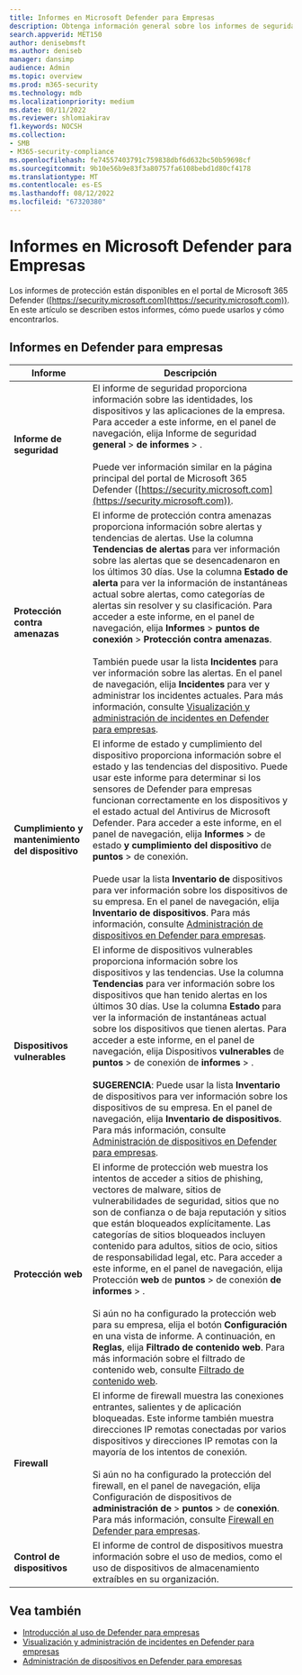 ```yaml
---
title: Informes en Microsoft Defender para Empresas
description: Obtenga información general sobre los informes de seguridad en Defender para empresas. Los informes mostrarán las amenazas detectadas, las alertas, las vulnerabilidades y el estado del dispositivo.
search.appverid: MET150
author: denisebmsft
ms.author: deniseb
manager: dansimp
audience: Admin
ms.topic: overview
ms.prod: m365-security
ms.technology: mdb
ms.localizationpriority: medium
ms.date: 08/11/2022
ms.reviewer: shlomiakirav
f1.keywords: NOCSH
ms.collection:
- SMB
- M365-security-compliance
ms.openlocfilehash: fe74557403791c759838dbf6d632bc50b59698cf
ms.sourcegitcommit: 9b10e56b9e83f3a80757fa6108bebd1d80cf4178
ms.translationtype: MT
ms.contentlocale: es-ES
ms.lasthandoff: 08/12/2022
ms.locfileid: "67320380"
---
```

# <a name="reports-in-microsoft-defender-for-business"></a>Informes en Microsoft Defender para Empresas

Los informes de protección están disponibles en el portal de Microsoft 365 Defender ([https://security.microsoft.com](https://security.microsoft.com)). En este artículo se describen estos informes, cómo puede usarlos y cómo encontrarlos.

## <a name="reports-in-defender-for-business"></a>Informes en Defender para empresas

|Informe  |Descripción  |
|---------|---------|
| **Informe de seguridad**  | El informe de seguridad proporciona información sobre las identidades, los dispositivos y las aplicaciones de la empresa. Para acceder a este informe, en el panel de navegación, elija Informe de seguridad **general** >  **de informes** > . <br/><br/>Puede ver información similar en la página principal del portal de Microsoft 365 Defender ([https://security.microsoft.com](https://security.microsoft.com)). |
| **Protección contra amenazas**  | El informe de protección contra amenazas proporciona información sobre alertas y tendencias de alertas. Use la columna **Tendencias de alertas** para ver información sobre las alertas que se desencadenaron en los últimos 30 días. Use la columna **Estado de alerta** para ver la información de instantáneas actual sobre alertas, como categorías de alertas sin resolver y su clasificación. Para acceder a este informe, en el panel de navegación, elija **Informes** > **puntos de conexión** > **Protección contra amenazas**. <br/><br/>También puede usar la lista **Incidentes** para ver información sobre las alertas. En el panel de navegación, elija **Incidentes** para ver y administrar los incidentes actuales. Para más información, consulte [Visualización y administración de incidentes en Defender para empresas](mdb-view-manage-incidents.md). |
| **Cumplimiento y mantenimiento del dispositivo** | El informe de estado y cumplimiento del dispositivo proporciona información sobre el estado y las tendencias del dispositivo. Puede usar este informe para determinar si los sensores de Defender para empresas funcionan correctamente en los dispositivos y el estado actual del Antivirus de Microsoft Defender. Para acceder a este informe, en el panel de navegación, elija **Informes** >  de estado **y cumplimiento del dispositivo** de **puntos** >  de conexión. <br/><br/>Puede usar la lista **Inventario de** dispositivos para ver información sobre los dispositivos de su empresa. En el panel de navegación, elija **Inventario de dispositivos**. Para más información, consulte [Administración de dispositivos en Defender para empresas](mdb-manage-devices.md). |
| **Dispositivos vulnerables** | El informe de dispositivos vulnerables proporciona información sobre los dispositivos y las tendencias. Use la columna **Tendencias** para ver información sobre los dispositivos que han tenido alertas en los últimos 30 días. Use la columna **Estado** para ver la información de instantáneas actual sobre los dispositivos que tienen alertas. Para acceder a este informe, en el panel de navegación, elija Dispositivos **vulnerables** de **puntos** >  de conexión de **informes** > .<br/><br/>**SUGERENCIA**: Puede usar la lista **Inventario** de dispositivos para ver información sobre los dispositivos de su empresa. En el panel de navegación, elija **Inventario de dispositivos**. Para más información, consulte [Administración de dispositivos en Defender para empresas](mdb-manage-devices.md). |
| **Protección web** | El informe de protección web muestra los intentos de acceder a sitios de phishing, vectores de malware, sitios de vulnerabilidades de seguridad, sitios que no son de confianza o de baja reputación y sitios que están bloqueados explícitamente. Las categorías de sitios bloqueados incluyen contenido para adultos, sitios de ocio, sitios de responsabilidad legal, etc. Para acceder a este informe, en el panel de navegación, elija Protección **web** de **puntos** >  de conexión **de informes** > .<br/><br/>Si aún no ha configurado la protección web para su empresa, elija el botón **Configuración** en una vista de informe. A continuación, en **Reglas**, elija **Filtrado de contenido web**. Para más información sobre el filtrado de contenido web, consulte [Filtrado de contenido web](../defender-endpoint/web-content-filtering.md). |
| **Firewall** | El informe de firewall muestra las conexiones entrantes, salientes y de aplicación bloqueadas. Este informe también muestra direcciones IP remotas conectadas por varios dispositivos y direcciones IP remotas con la mayoría de los intentos de conexión. <br/><br/>Si aún no ha configurado la protección del firewall, en el panel de navegación, elija Configuración de dispositivos de **administración de** >  **puntos** >  de **conexión**. Para más información, consulte [Firewall en Defender para empresas](mdb-firewall.md). |
| **Control de dispositivos** | El informe de control de dispositivos muestra información sobre el uso de medios, como el uso de dispositivos de almacenamiento extraíbles en su organización. |


## <a name="see-also"></a>Vea también

- [Introducción al uso de Defender para empresas](mdb-get-started.md)
- [Visualización y administración de incidentes en Defender para empresas](mdb-view-manage-incidents.md)
- [Administración de dispositivos en Defender para empresas](mdb-manage-devices.md)
